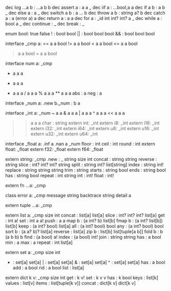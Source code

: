 dec log ...a b : ...a b b
dec assert a   : a a _
dec iif a      : ...bool,a a
dec if a b     : a b _
dec else a     : a _
dec switch a b : a ... b
dec throw a b  : string a? b
dec catch a    : a (error a) a
dec return a   : a a
dec for a      : _id int int? int? a _
dec while a    : bool a _
dec continue   : _
dec break      : _

enum bool:
  true
  false
  !  : bool bool
  || : bool bool bool
  && : bool bool bool

interface _cmp a:
  == a a bool
  != a a bool
  <  a a bool
  <= a a bool
  >  a a bool
  >= a a bool

interface num a:
  _cmp
  +   a a a
  -   a a a
  *   a a a
  /   a a a
  %   a a a
  **  a a a
  abs : a
  neg : a

interface _num a:
  .new b._num : b a

interface _int a:
  _num
  ~    a a
  &    a a a
  |    a a a
  ^    a a a
  <<   a a a
  >>   a a a
  char : string
extern int: _int
extern  i8: _int
extern i16: _int
extern i32: _int
extern i64: _int
extern  u8: _int
extern u16: _int
extern u32: _int
extern u64: _int

interface _float a:
  .inf  a
  .nan  a
  _num
  floor : int
  ceil  : int
  round : int
extern float: _float
extern   f32: _float
extern   f64: _float

extern string:
  _cmp
  .new    : _ string
  size    int
  concat  : string string
  reverse : string
  slice   : int? int? int? string
  split   : string int? list[string]
  index   : string int!
  replace : string string string
  trim    : string
  starts  : string bool
  ends    : string bool
  has     : string bool
  repeat  : int string
  int     : int!
  float   : int!

extern fn ...a:
  _cmp

class error a:
  _cmp
  message   string
  backtrace string
  detail    a

extern tuple ...a:
  _cmp

extern list a:
  _cmp
  size    int
  concat  : list[a] list[a]
  slice   : int? int? int? list[a]
  get     : int a!
  set     : int a a!
  push    : a a
  map b   : (a int? b) list[b]
  fmap b  : (a int? list[b]) list[b]
  keep    : (a int? bool) list[a]
  all     : (a int? bool) bool
  any     : (a int? bool) bool
  sort b  : (a a? b)? list[a]
  reverse : list[a]
  zip b   : list[b] list[tuple[a b]]
  fold b  : b (a b b) b
  find    : (a bool) a!
  index   : (a bool) int!
  join    : string string
  has     : a bool
  min     : a
  max     : a
  repeat  : int list[a]

extern set a:
  _cmp
  size int
  -    : set[a] set[a]
  |    : set[a] set[a]
  &    : set[a] set[a]
  ^    : set[a] set[a]
  has  : a bool
  add  : a bool
  rid  : a bool
  list : list[a]

extern dict k v:
  _cmp
  size   int
  get    : k v!
  set    : k v v
  has    : k bool
  keys   : list[k]
  values : list[v]
  items  : list[tuple[k v]]
  concat : dict[k v] dict[k v]
